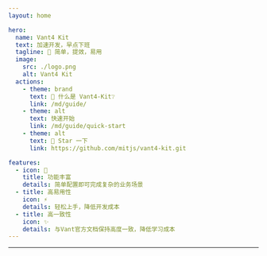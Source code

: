 ```yaml
---
layout: home

hero:
  name: Vant4 Kit 
  text: 加速开发，早点下班
  tagline: 🌈 简单，提效，易用 
  image:
    src: ./logo.png
    alt: Vant4 Kit 
  actions:
    - theme: brand
      text: 🔎 什么是 Vant4-Kit❔
      link: /md/guide/
    - theme: alt
      text: 快速开始
      link: /md/guide/quick-start
    - theme: alt
      text: 🌟 Star 一下
      link: https://github.com/mitjs/vant4-kit.git

features:
  - icon: 🧊
    title: 功能丰富
    details: 简单配置即可完成复杂的业务场景
  - title: 高易用性
    icon: ⚡
    details: 轻松上手，降低开发成本
  - title: 高一致性
    icon: ✨
    details: 与Vant官方文档保持高度一致，降低学习成本
---
```

---
<script setup>
import Pay from './components/pay.vue'
import DataPanel from './components/DataPanel.vue'
</script>

<DataPanel/>
<Pay/>


<style>
:root {
  --vp-home-hero-name-color: transparent;
  --vp-home-hero-name-background: -webkit-linear-gradient(120deg, #2089eb, #8e36d6);
  --vp-home-hero-image-background-image: linear-gradient(-45deg, #3286d79e 50%, #36d6b696  50%);
  --vp-home-hero-image-filter: blur(84px);
}
.VPNavBarTitle .title{
    background: -webkit-linear-gradient(120deg,#2089eb,#8e36d6);
    -webkit-background-clip: text;
    -webkit-text-fill-color: transparent;
}
</style>